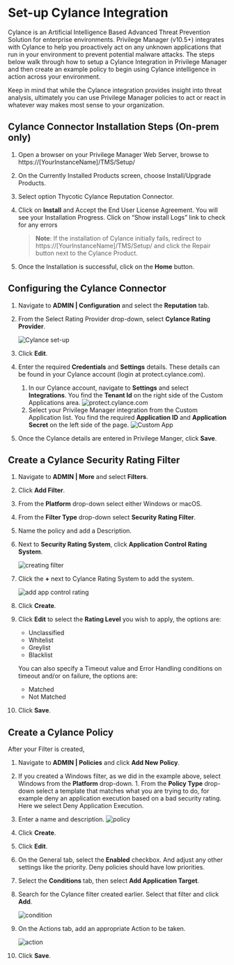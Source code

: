 [title]: # (Cylance)
[tags]: # (integration)
[priority]: # (9100)
# Set-up Cylance Integration

Cylance is an Artificial Intelligence Based Advanced Threat Prevention Solution for enterprise environments. Privilege Manager (v10.5+) integrates with Cylance to help you proactively act on any unknown applications that run in your environment to prevent potential malware attacks. The steps below walk through how to setup a Cylance Integration in Privilege Manager and then create an example policy to begin using Cylance intelligence in action across your environment.

Keep in mind that while the Cylance integration provides insight into threat analysis, ultimately you can use Privilege Manager policies to act or react in whatever way makes most sense to your organization.

## Cylance Connector Installation Steps (On-prem only)

1. Open a browser on your Privilege Manager Web Server, browse to https://[YourInstanceName]/TMS/Setup/
1. On the Currently Installed Products screen, choose Install/Upgrade Products.
1. Select option Thycotic Cylance Reputation Connector.
1. Click on __Install__ and Accept the End User License Agreement. You will see your Installation Progress. Click on “Show install Logs” link to check for any errors

   > **Note**: If the installation of Cylance initially fails, redirect to https://[YourInstanceName]/TMS/Setup/ and click the Repair button next to the Cylance Product.

1. Once the Installation is successful, click on the __Home__ button.

## Configuring the Cylance Connector

1. Navigate to __ADMIN | Configuration__ and select the __Reputation__ tab.
1. From the Select Rating Provider drop-down, select __Cylance Rating Provider__.

   ![Cylance set-up](images/cylance/cylance-1.png "Cylance Selection")
1. Click __Edit__.
1. Enter the required __Credentials__ and __Settings__ details. These details can be found in your Cylance account (login at protect.cylance.com).
   1. In our Cylance account, navigate to __Settings__ and select __Integrations__. You find the __Tenant Id__ on the right side of the Custom Applications area.
      ![protect.cylance.com](images/cylance/cylance-2-tenant.png "Cylance Settings overview")
   1. Select your Privilege Manager integration from the Custom Application list. You find the required __Application ID__  and __Application Secret__ on the left side of the page.
      ![Custom App](images/cylance/cylance-2.png "Cylance Custom Application")
1. Once the Cylance details are entered in Privilege Manger, click __Save__.

## Create a Cylance Security Rating Filter

1. Navigate to __ADMIN | More__ and select __Filters__.
1. Click __Add Filter__.
1. From the __Platform__ drop-down select either Windows or macOS.
1. From the __Filter Type__ drop-down select __Security Rating Filter__.
1. Name the policy and add a Description.
1. Next to __Security Rating System__, click __Application Control Rating System__.

   ![creating filter](images/cylance/cylance-3.png "Creating filter and selecting the Application Control Rating System")
1. Click the __+__ next to Cylance Rating System to add the system.

   ![add app control rating](images/cylance/cylance-4.png "Adding the Application Control Rating System")
1. Click __Create__.
1. Click __Edit__ to select the __Rating Level__ you wish to apply, the options are:

   * Unclassified
   * Whitelist
   * Greylist
   * Blacklist

   You can also specify a Timeout value and Error Handling conditions on timeout and/or on failure, the options are:

   * Matched
   * Not Matched
1. Click __Save__.

## Create a Cylance Policy

After your Filter is created, 

1. Navigate to __ADMIN | Policies__ and click __Add New Policy__.
1. If you created a Windows filter, as we did in the example above, select Windows from the __Platform__ drop-down. 1. From the __Policy Type__ drop-down select a template that matches what you are trying to do, for example deny an application execution based on a bad security rating. Here we select Deny Application Execution.
1. Enter a name and description.
   ![policy](images/cylance/cylance-5.png "Creating a Policy")
1. Click __Create__.
1. Click __Edit__.
1. On the General tab, select the __Enabled__ checkbox. And adjust any other settings like the priority. Deny policies should have low priorities.
1. Select the __Conditions__ tab, then select __Add Application Target__.
1. Search for the Cylance filter created earlier. Select that filter and click __Add__.

   ![condition](images/cylance/cylance-6.png "Adding a target")
1. On the Actions tab, add an appropriate Action to be taken.

   ![action](images/cylance/cylance-6.png "Adding an action")
1. Click __Save__.
